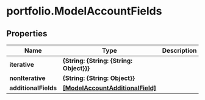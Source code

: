 # portfolio.ModelAccountFields

## Properties

Name | Type | Description | Notes
------------ | ------------- | ------------- | -------------
**iterative** | **{String: {String: {String: Object}}}** |  | 
**nonIterative** | **{String: {String: Object}}** |  | [optional] 
**additionalFields** | [**[ModelAccountAdditionalField]**](ModelAccountAdditionalField.md) |  | [optional] 


